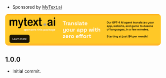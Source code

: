 * Sponsored by [MyText.ai](https://mytext.ai)

[![](./example/SponsoredByMyTextAi.png)](https://mytext.ai)

## 1.0.0

* Initial commit.
